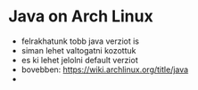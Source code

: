 # Java on Arch Linux
* felrakhatunk tobb java verziot is
* siman lehet valtogatni kozottuk
* es ki lehet jelolni default verziot
* bovebben: https://wiki.archlinux.org/title/java
* 
